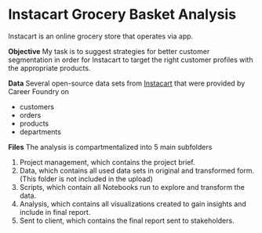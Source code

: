 # Instacart Grocery Basket Analysis
Instacart is an online grocery store that operates via app. 

**Objective** My task is to suggest strategies for better customer segmentation in order for Instacart to target the right customer profiles with the appropriate products.

**Data** Several open-source data sets from [Instacart](https://www.kaggle.com/datasets/psparks/instacart-market-basket-analysis) that were provided by Career Foundry on
- customers
- orders
- products
- departments

**Files** The analysis is compartmentalized into 5 main subfolders
1. Project management, which contains the project brief.
2. Data, which contains all used data sets in original and transformed form. (This folder is not included in the upload)
3. Scripts, which contain all Notebooks run to explore and transform the data.
4. Analysis, which contains all visualizations created to gain insights and include in final report.
5. Sent to client, which contains the final report sent to stakeholders.
